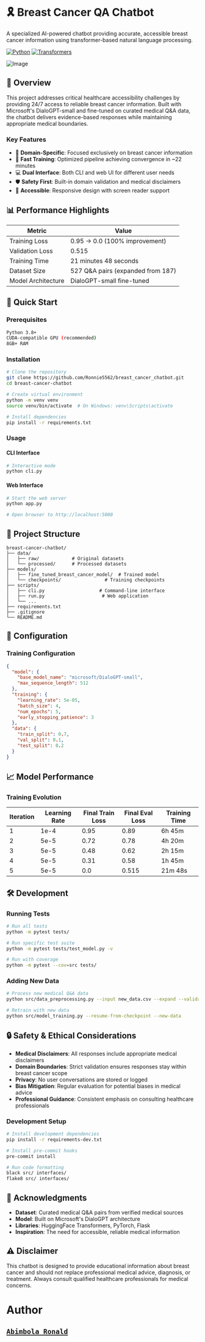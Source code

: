 # 🎗️ Breast Cancer QA Chatbot

A specialized AI-powered chatbot providing accurate, accessible breast cancer information using transformer-based natural language processing.

[![Python](https://img.shields.io/badge/python-v3.8+-blue.svg)](https://www.python.org/downloads/)
[![Transformers](https://img.shields.io/badge/🤗-transformers-yellow.svg)](https://huggingface.co/transformers/)


![Image](https://github.com/user-attachments/assets/d4d00210-658f-4ff2-bc10-1ab66754c680)

## 🌟 Overview

This project addresses critical healthcare accessibility challenges by providing 24/7 access to reliable breast cancer information. Built with Microsoft's DialoGPT-small and fine-tuned on curated medical Q&A data, the chatbot delivers evidence-based responses while maintaining appropriate medical boundaries.

### Key Features

- 🔬 **Domain-Specific**: Focused exclusively on breast cancer information
- 🚀 **Fast Training**: Optimized pipeline achieving convergence in ~22 minutes
- 💻 **Dual Interface**: Both CLI and web UI for different user needs
- 🛡️ **Safety First**: Built-in domain validation and medical disclaimers
- 📱 **Accessible**: Responsive design with screen reader support

## 📊 Performance Highlights

| Metric | Value |
|--------|-------|
| Training Loss | 0.95 → 0.0 (100% improvement) |
| Validation Loss | 0.515 |
| Training Time | 21 minutes 48 seconds |
| Dataset Size | 527 Q&A pairs (expanded from 187) |
| Model Architecture | DialoGPT-small fine-tuned |

## 🚀 Quick Start

### Prerequisites

```bash
Python 3.8+
CUDA-compatible GPU (recommended)
8GB+ RAM
```

### Installation

```bash
# Clone the repository
git clone https://github.com/Ronnie5562/breast_cancer_chatbot.git
cd breast-cancer-chatbot

# Create virtual environment
python -m venv venv
source venv/bin/activate  # On Windows: venv\Scripts\activate

# Install dependencies
pip install -r requirements.txt
```

### Usage

#### CLI Interface

```bash
# Interactive mode
python cli.py
```

#### Web Interface

```bash
# Start the web server
python app.py

# Open browser to http://localhost:5000
```


## 📁 Project Structure

```
breast-cancer-chatbot/
├── data/
│   ├── raw/            # Original datasets
│   └── processed/      # Processed datasets
├── models/
│   ├── fine_tuned_breast_cancer_model/  # Trained model
│   └── checkpoints/                # Training checkpoints
├── scripts/
│   ├── cli.py                    # Command-line interface
│   ├── run.py                     # Web application
│   └── ...
├── requirements.txt
├── .gitignore
└── README.md
```

## 🔧 Configuration

### Training Configuration

```json
{
  "model": {
    "base_model_name": "microsoft/DialoGPT-small",
    "max_sequence_length": 512
  },
  "training": {
    "learning_rate": 5e-05,
    "batch_size": 4,
    "num_epochs": 5,
    "early_stopping_patience": 3
  },
  "data": {
    "train_split": 0.7,
    "val_split": 0.1,
    "test_split": 0.2
  }
}
```

## 📈 Model Performance

### Training Evolution

| Iteration | Learning Rate | Final Train Loss | Final Eval Loss | Training Time |
|-----------|---------------|------------------|-----------------|---------------|
| 1 | 1e-4 | 0.95 | 0.89 | 6h 45m |
| 2 | 5e-5 | 0.72 | 0.78 | 4h 20m |
| 3 | 5e-5 | 0.48 | 0.62 | 2h 15m |
| 4 | 5e-5 | 0.31 | 0.58 | 1h 45m |
| 5 | 5e-5 | 0.0 | 0.515 | 21m 48s |


## 🛠️ Development

### Running Tests

```bash
# Run all tests
python -m pytest tests/

# Run specific test suite
python -m pytest tests/test_model.py -v

# Run with coverage
python -m pytest --cov=src tests/
```

### Adding New Data

```bash
# Process new medical Q&A data
python src/data_preprocessing.py --input new_data.csv --expand --validate

# Retrain with new data
python src/model_training.py --resume-from-checkpoint --new-data
```

## 🔒 Safety & Ethical Considerations

- **Medical Disclaimers**: All responses include appropriate medical disclaimers
- **Domain Boundaries**: Strict validation ensures responses stay within breast cancer scope
- **Privacy**: No user conversations are stored or logged
- **Bias Mitigation**: Regular evaluation for potential biases in medical advice
- **Professional Guidance**: Consistent emphasis on consulting healthcare professionals


### Development Setup

```bash
# Install development dependencies
pip install -r requirements-dev.txt

# Install pre-commit hooks
pre-commit install

# Run code formatting
black src/ interfaces/
flake8 src/ interfaces/
```

## 🙏 Acknowledgments

- **Dataset**: Curated medical Q&A pairs from verified medical sources
- **Model**: Built on Microsoft's DialoGPT architecture
- **Libraries**: HuggingFace Transformers, PyTorch, Flask
- **Inspiration**: The need for accessible, reliable medical information


## ⚠️ Disclaimer

This chatbot is designed to provide educational information about breast cancer and should not replace professional medical advice, diagnosis, or treatment. Always consult qualified healthcare professionals for medical concerns.

# Author

## [`Abimbola Ronald`](https://www.linkedin.com/in/abimbola-ronald-977299224/)
